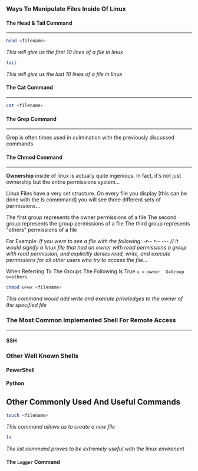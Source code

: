 ### Ways To Manipulate Files Inside Of Linux 

#### The Head & Tail Command 
---
```bash
head <filename>
```
*This will give us the first 10 lines of a file in linux*

```bash 
tail 
```
*This will give us the last 10 lines of a file in linux*

#### The Cat Command 
---
```bash 
cat <filename>
```


#### The Grep Command 
---
Grep is often times used in culmination with the previously discussed commands 

#### The Chmod Command 
---

**Ownership** inside of linux is actually quite ingenious. In fact, it's not just ownership but the entire permissions system... 

Linux Files have a very set structure. On every file you display [this can be done with the ls commmand] you will see three different sets of permissions...

The first group represents the owner permissions of a file 
The second group represents the group permissions of a file 
The third group represents "others" permissions of a file 

For Example: 
*If you were to see a file with the following: -r-- r-- --- // it would signify a linux file that had an owner with read permissions a group with read permission, and explicitly denies read, write, and execute permissions for all other users who try to access the file...* 

When Referring To The Groups The Following Is True 
	`u = owner  G=Group   o=others`

```bash
chmod u+wx <filename>
```
*This command would add write and execute priveledges to the owner of the specified file* 


### The Most Common Implemented Shell For Remote Access 
---
#### SSH 


### Other Well Known Shells

#### PowerShell 

#### Python 



## Other Commonly Used And Useful Commands 

```bash
touch <filename>
```
*This command allows us to create a new file*

```bash
ls 
```
*The list command proves to be extremely useful with the linux environent*

#### The `Logger` Command 
